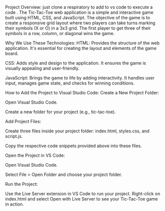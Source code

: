 Project Overview:
just clone a respiratory to add to vs code to execute a code .
The Tic-Tac-Toe web application is a simple and interactive game built using HTML, CSS, and JavaScript. The objective of the game is to create a responsive grid layout where two players can take turns marking their symbols (X or O) in a 3x3 grid. The first player to get three of their symbols in a row, column, or diagonal wins the game.

Why We Use These Technologies:
HTML: Provides the structure of the web application. It's essential for creating the layout and elements of the game board.

CSS: Adds style and design to the application. It ensures the game is visually appealing and user-friendly.

JavaScript: Brings the game to life by adding interactivity. It handles user input, manages game state, and checks for winning conditions.

How to Add the Project to Visual Studio Code:
Create a New Project Folder:

Open Visual Studio Code.

Create a new folder for your project (e.g., tic-tac-toe).

Add Project Files:

Create three files inside your project folder: index.html, styles.css, and script.js.

Copy the respective code snippets provided above into these files.

Open the Project in VS Code:

Open Visual Studio Code.

Select File > Open Folder and choose your project folder.

Run the Project:

Use the Live Server extension in VS Code to run your project. Right-click on index.html and select Open with Live Server to see your Tic-Tac-Toe game in action.
